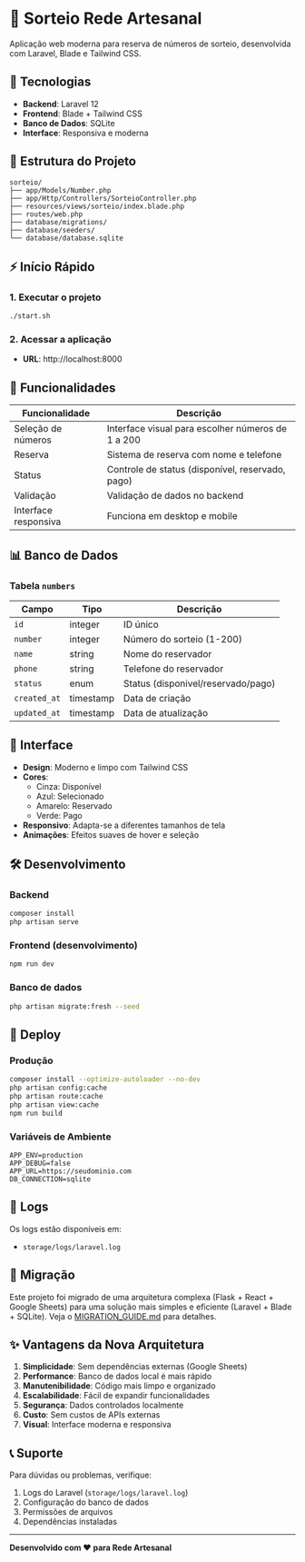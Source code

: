 # 🎁 Sorteio Rede Artesanal

Aplicação web moderna para reserva de números de sorteio, desenvolvida com Laravel, Blade e Tailwind CSS.

## 🚀 Tecnologias

- **Backend**: Laravel 12
- **Frontend**: Blade + Tailwind CSS
- **Banco de Dados**: SQLite
- **Interface**: Responsiva e moderna

## 📁 Estrutura do Projeto

```
sorteio/
├── app/Models/Number.php
├── app/Http/Controllers/SorteioController.php
├── resources/views/sorteio/index.blade.php
├── routes/web.php
├── database/migrations/
├── database/seeders/
└── database/database.sqlite
```

## ⚡ Início Rápido

### 1. Executar o projeto
```bash
./start.sh
```

### 2. Acessar a aplicação
- **URL**: http://localhost:8000

## 🔧 Funcionalidades

| Funcionalidade | Descrição |
|----------------|-----------|
| Seleção de números | Interface visual para escolher números de 1 a 200 |
| Reserva | Sistema de reserva com nome e telefone |
| Status | Controle de status (disponível, reservado, pago) |
| Validação | Validação de dados no backend |
| Interface responsiva | Funciona em desktop e mobile |

## 📊 Banco de Dados

### Tabela `numbers`
| Campo | Tipo | Descrição |
|-------|------|-----------|
| `id` | integer | ID único |
| `number` | integer | Número do sorteio (1-200) |
| `name` | string | Nome do reservador |
| `phone` | string | Telefone do reservador |
| `status` | enum | Status (disponivel/reservado/pago) |
| `created_at` | timestamp | Data de criação |
| `updated_at` | timestamp | Data de atualização |

## 🎨 Interface

- **Design**: Moderno e limpo com Tailwind CSS
- **Cores**: 
  - Cinza: Disponível
  - Azul: Selecionado
  - Amarelo: Reservado
  - Verde: Pago
- **Responsivo**: Adapta-se a diferentes tamanhos de tela
- **Animações**: Efeitos suaves de hover e seleção

## 🛠️ Desenvolvimento

### Backend
```bash
composer install
php artisan serve
```

### Frontend (desenvolvimento)
```bash
npm run dev
```

### Banco de dados
```bash
php artisan migrate:fresh --seed
```

## 🚀 Deploy

### Produção
```bash
composer install --optimize-autoloader --no-dev
php artisan config:cache
php artisan route:cache
php artisan view:cache
npm run build
```

### Variáveis de Ambiente
```env
APP_ENV=production
APP_DEBUG=false
APP_URL=https://seudominio.com
DB_CONNECTION=sqlite
```

## 📝 Logs

Os logs estão disponíveis em:
- `storage/logs/laravel.log`

## 🔄 Migração

Este projeto foi migrado de uma arquitetura complexa (Flask + React + Google Sheets) para uma solução mais simples e eficiente (Laravel + Blade + SQLite). Veja o [MIGRATION_GUIDE.md](MIGRATION_GUIDE.md) para detalhes.

## ✨ Vantagens da Nova Arquitetura

1. **Simplicidade**: Sem dependências externas (Google Sheets)
2. **Performance**: Banco de dados local é mais rápido
3. **Manutenibilidade**: Código mais limpo e organizado
4. **Escalabilidade**: Fácil de expandir funcionalidades
5. **Segurança**: Dados controlados localmente
6. **Custo**: Sem custos de APIs externas
7. **Visual**: Interface moderna e responsiva

## 📞 Suporte

Para dúvidas ou problemas, verifique:
1. Logs do Laravel (`storage/logs/laravel.log`)
2. Configuração do banco de dados
3. Permissões de arquivos
4. Dependências instaladas

---

**Desenvolvido com ❤️ para Rede Artesanal**
